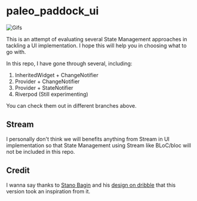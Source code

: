 # paleo_paddock_ui

![Gifs](assets/gifs/paleo_paddock_ui_cut.gif)

This is an attempt of evaluating several State Management approaches in tackling a UI implementation. I hope this will help you in choosing what to go with.

In this repo, I have gone through several, including:

1. InheritedWidget + ChangeNotifier
2. Provider + ChangeNotifier
3. Provider + StateNotifier
4. Riverpod (Still experimenting)

You can check them out in different branches above.

## Stream

I personally don't think we will benefits anything from Stream in UI implementation so that State Management using Stream like BLoC/bloc will not be included in this repo.

## Credit

I wanna say thanks to [Stano Bagin](https://dribbble.com/staacopy) and his [design on dribble](https://dribbble.com/shots/2729372-Paleo-Paddock-ios-application-menu-animation) that this version took an inspiration from it.

